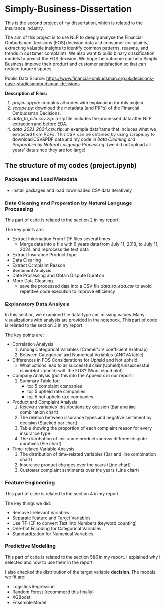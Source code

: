 # Simply-Business-Dissertation
This is the second project of my dissertation, which is related to the insurance industry.

The aim of this project is to use NLP to deeply analyse the Financial Ombudsman Decisions (FOS) decision data and consumer
complaints, extracting valuable insights to identify common patterns, reasons, and trends in customer
complaints. We also want to build binary classification models to predict the FOS decision. We hope the outcome can help Simply Business 
improve their product and customer satisfaction so that can reduce future disputes.

Public Data Source: https://www.financial-ombudsman.org.uk/decisions-case-studies/ombudsman-decisions

**Description of Files:**
1. *project.ipynb*: contains all codes with explanation for this project.
2. *scrape.py*: download the metadata (and PDFs) of the Financial Ombudsman Decisions.
3. *data_to_eda.csv.zip*: a zip file includes the processed data after NLP extraction and before EDA.
4. *data_2023_2024.csv.zip*: an example dataframe that includes what we extracted from PDFs. This CSV can be obtained by using scrape.py
   to download CSV&PDF data and my code in *Data Cleaning and Preparation by Natural Language Processing*.
   (we did not upload all years' data since they are too large)

## The structure of my codes (project.ipynb)
### Packages and Load Metadata
- install packages and load downloaded CSV data iteratively
### Data Cleaning and Preparation by Natural Language Processing 
This part of code is related to the section 2 in my report.

The key points are:
- Extract Information From PDF files several times
  - Merge data into a file with 6 years data from July 11, 2018, to July 11, 2024, and reprocess the text data
- Extract Insurance Product Type 
- Data Cleaning
- Extract Complaint Reason
- Sentiment Analysis
- Date Processing and Obtain Dispute Duration
- More Data Cleaning
  - save the processed data into a CSV file *data_to_eda.csv* to avoid repetitive code execution to improve efficiency
### Explanatory Data Analysis
In this section, we examined the data type and missing values. Many visualizations with analysis are provided in the notebook.
This part of code is related to the section 3 in my report.

The key points are:
- Correlation Analysis
  1. Among Categorical Variables (Cramér's V coefficient heatmap)
  2. Between Categorical and Numerical Variables (ANOVA table)
- Differences in FOS Considerations for Upheld and Not upheld:
  - What actions lead to an successful claim(Upheld)/unsuccessful claim(Not Upheld) with the FOS? (Word cloud plot)
- Company Analysis (put this into the Appendix in our report)
  1. Summary Table for:
     - top 5 complaint companies
     - top 5 upheld rate companies
     - top 5 not upheld rate companies
- Product and Complaint Analysis
  1. Relevant variables' distributions by decision (Bar and line combination chart)
  2. The relation between insurance types and negative sentiment by decision (Stacked bar chart)
  3. Table showing the proportion of each complaint reason for every insurance type
  4. The distribution of insurance products across different dispute durations (Pie chart)
- Time-related Variable Analysis
  1. The distribution of time-related variables (Bar and line combination chart)
  2. Insurance product changes over the years (Line chart)
  3. Customer complaint sentiments over the years (Line chart)
### Feature Engineering
This part of code is related to the section 4 in my report.

The key things we did:
- Remove Irrelevant Variables
- Separate Feature and Target Variables
- Use TF-IDF to convert Text into Numbers (keyword counting)
- One-hot Encoding for Categorical Variables
- Standardization for Numerical Variables
### Predictive Modelling
This part of code is related to the section 5&6 in my report. I explained why I selected and how to use them in the report.

I also checked the distribution of the target variable **decision**.
The models we fit are:
- Logistics Regression
- Random Forest (recommend this finally)
- XGBoost
- Ensemble Model
